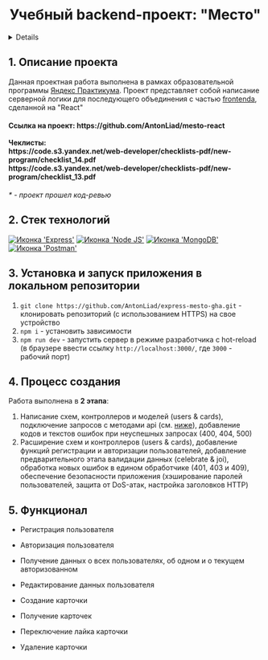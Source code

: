 <!-- [![Tests](../../actions/workflows/tests-13-sprint.yml/badge.svg)](../../actions/workflows/tests-13-sprint.yml) -->

<h1 align="center">Учебный backend-проект: "Место"</h1>

<a name="summary">
  <details>
   
    <ol>
      <li><a href="#project-description">Описание проекта</a></li>
      <li><a href="#technologies">Стек технологий</a></li>
      <li><a href="#installation">Установка и запуск приложения в локальном репозитории, эксплуатация</a></li>
      <li><a href="#establishing">Процесс создания</a></li>
      <li><a href="#functionality">Функционал</a></li>
      <li><a href="#enhancement">Статус проекта</a></li>
    </ol>
  </details>
</a>

<a name="project-description"><h2>1. Описание проекта</h2></a>
Данная проектная работа выполнена в рамках образовательной программы <a href="https://practicum.yandex.ru/">Яндекс Практикума</a>. Проект представляет собой написание серверной логики для последующего объединения с частью <a href="https://github.com/elrouss/react-mesto-auth">frontendа</a>, сделанной на "React"

<h4>
Ссылка на проект: https://github.com/AntonLiad/mesto-react
<br>
<br>
Чеклисты:
<br>
https://code.s3.yandex.net/web-developer/checklists-pdf/new-program/checklist_14.pdf
<br>
https://code.s3.yandex.net/web-developer/checklists-pdf/new-program/checklist_13.pdf
</h4>

<i>\* - проект прошел код-ревью</i>

<a name="technologies"><h2>2. Стек технологий</h2></a>
<span>
<a href=""><img src="https://img.shields.io/badge/Express.js-000000?style=for-the-badge&logo=express&logoColor=white" alt="Иконка 'Express'"></a>
<a href=""><img src="https://img.shields.io/badge/Node.js-339933?style=for-the-badge&logo=nodedotjs&logoColor=white" alt="Иконка 'Node JS'"></a>
<a href=""><img src="https://img.shields.io/badge/MongoDB-4EA94B?style=for-the-badge&logo=mongodb&logoColor=white" alt="Иконка 'MongoDB'"></a>
<a href=""><img src="https://img.shields.io/badge/Postman-FF6C37?style=for-the-badge&logo=Postman&logoColor=white" alt="Иконка 'Postman'"></a>
</span>

<a name="installation"><h2>3. Установка и запуск приложения в локальном репозитории</h2></a>

1. `git clone https://github.com/AntonLiad/express-mesto-gha.git` - клонировать репозиторий (с использованием HTTPS) на свое устройство
2. `npm i` - установить зависимости
3. `npm run dev` - запустить сервер в режиме разработчика с hot-reload (в браузере ввести ссылку `http://localhost:3000/`, где `3000` - рабочий порт)

<a name="establishing"><h2>4. Процесс создания</h2></a>
Работа выполнена в <b>2 этапа</b>:
<br>

1. Написание схем, контроллеров и моделей (users & cards), подключение запросов с методами api (см. <a href="#functionality">ниже</a>), добавление кодов и текстов ошибок при неуспешных запросах (400, 404, 500)
2. Расширение схем и контроллеров (users & cards), добавление функций регистрации и авторизации пользователей, добавление предварительного этапа валидации данных (celebrate & joi), обработка новых ошибок в едином обработчике (401, 403 и 409), обеспечение безопасности приложения (хэширование паролей пользователей, защита от DoS-атак, настройка заголовков HTTP)

<a name="functionality"><h2>5. Функционал</h2></a>

- Регистрация пользователя
- Авторизация пользователя
- Получение данных о всех пользователях, об одном и о текущем авторизованном
- Редактирование данных пользователя

- Создание карточки
- Получение карточек
- Переключение лайка карточки
- Удаление карточки

